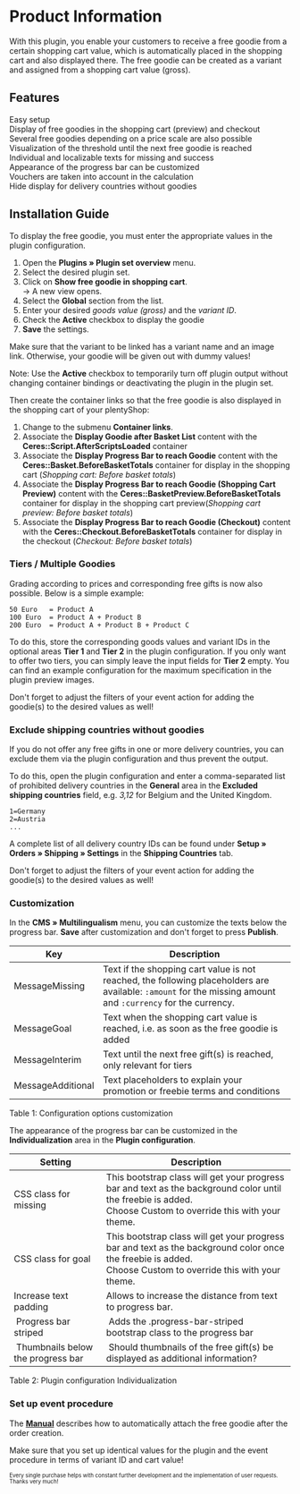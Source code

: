 # Product Information

With this plugin, you enable your customers to receive a free goodie from a certain shopping cart value, which is automatically placed in the shopping cart and also displayed there. The free goodie can be created as a variant and assigned from a shopping cart value (gross).

## Features

<i aria-hidden="true" class="fa fa-fw fa-check-square text-success"></i> Easy setup<br>
<i aria-hidden="true" class="fa fa-fw fa-check-square text-success"></i> Display of free goodies in the shopping cart (preview) and checkout<br>
<i aria-hidden="true" class="fa fa-fw fa-check-square text-success"></i> Several free goodies depending on a price scale are also possible<br>
<i aria-hidden="true" class="fa fa-fw fa-check-square text-success"></i> Visualization of the threshold until the next free goodie is reached<br>
<i aria-hidden="true" class="fa fa-fw fa-check-square text-success"></i> Individual and localizable texts for missing and success<br>
<i aria-hidden="true" class="fa fa-fw fa-check-square text-success"></i> Appearance of the progress bar can be customized<br> 
<i aria-hidden="true" class="fa fa-fw fa-check-square text-success"></i> Vouchers are taken into account in the calculation<br>
<i aria-hidden="true" class="fa fa-fw fa-check-square text-success"></i> Hide display for delivery countries without goodies

## Installation Guide

To display the free goodie, you must enter the appropriate values ​​in the plugin configuration.

1. Open the **Plugins » Plugin set overview** menu.
2. Select the desired plugin set.
3. Click on **Show free goodie in shopping cart**.<br>→ A new view opens.
4. Select the **Global** section from the list.
5. Enter your desired _goods value (gross)_ and the _variant ID_.
6. Check the **Active** checkbox to display the goodie
7. **Save** the settings.

<div class="alert alert-info" role="alert">
    Make sure that the variant to be linked has a variant name and an image link.
    Otherwise, your goodie will be given out with dummy values!
</div>

Note: Use the **Active** checkbox to temporarily turn off plugin output without changing container bindings or deactivating the plugin in the plugin set.

Then create the container links so that the free goodie is also displayed in the shopping cart of your plentyShop:

1. Change to the submenu **Container links**.
2. Associate the **Display Goodie after Basket List** content with the **Ceres::Script.AfterScriptsLoaded** container
3. Associate the **Display Progress Bar to reach Goodie** content with the **Ceres::Basket.BeforeBasketTotals** container for display in the shopping cart (_Shopping cart: Before basket totals_)
4. Associate the **Display Progress Bar to reach Goodie (Shopping Cart Preview)** content with the **Ceres::BasketPreview.BeforeBasketTotals** container for display in the shopping cart preview(_Shopping cart preview: Before basket totals_)
5. Associate the **Display Progress Bar to reach Goodie (Checkout)** content with the **Ceres::Checkout.BeforeBasketTotals** container for display in the checkout (_Checkout: Before basket totals_)

### Tiers / Multiple Goodies

Grading according to prices and corresponding free gifts is now also possible. Below is a simple example:
 
    50 Euro   = Product A
    100 Euro  = Product A + Product B
    200 Euro  = Product A + Product B + Product C

To do this, store the corresponding goods values ​​and variant IDs in the optional areas **Tier 1** and **Tier 2** in the plugin configuration. If you only want to offer two tiers, you can simply leave the input fields for **Tier 2** empty. You can find an example configuration for the maximum specification in the plugin preview images.

<div class="alert alert-info" role="alert">
    Don't forget to adjust the filters of your event action for adding the goodie(s) to the desired values ​​as well!
</div>

### Exclude shipping countries without goodies

If you do not offer any free gifts in one or more delivery countries, you can exclude them via the plugin configuration and thus prevent the output.

To do this, open the plugin configuration and enter a comma-separated list of prohibited delivery countries in the **General** area in the **Excluded shipping countries** field, e.g. _3,12_ for Belgium and the United Kingdom.

    1=Germany
    2=Austria
    ...
    
A complete list of all delivery country IDs can be found under **Setup » Orders » Shipping » Settings** in the **Shipping Countries** tab.

<div class="alert alert-info" role="alert">
    Don't forget to adjust the filters of your event action for adding the goodie(s) to the desired values ​​as well!
</div>

### Customization

In the **CMS » Multilingualism** menu, you can customize the texts below the progress bar. **Save** after customization and don't forget to press **Publish**.

| Key                                | Description   |
|------------------------------------|---------------|
| MessageMissing | Text if the shopping cart value is not reached, the following placeholders are available: `:amount` for the missing amount and `:currency` for the currency. |
| MessageGoal | Text when the shopping cart value is reached, i.e. as soon as the free goodie is added |
| MessageInterim | Text until the next free gift(s) is reached, only relevant for tiers |
| MessageAdditional | Text placeholders to explain your promotion or freebie terms and conditions |

Table 1: Configuration options customization

The appearance of the progress bar can be customized in the **Individualization** area in the **Plugin configuration**.

| Setting                            | Description   |
|------------------------------------|---------------|
| CSS class for missing | This bootstrap class will get your progress bar and text as the background color until the freebie is added.<br>Choose Custom to override this with your theme. |
| CSS class for goal | This bootstrap class will get your progress bar and text as the background color once the freebie is added.<br>Choose Custom to override this with your theme. |
| Increase text padding | Allows to increase the distance from text to progress bar. |
| Progress bar striped | Adds the .progress-bar-striped bootstrap class to the progress bar |
| Thumbnails below the progress bar | Should thumbnails of the free gift(s) be displayed as additional information? |

Table 2: Plugin configuration Individualization

### Set up event procedure

The **[Manual](https://knowledge.plentymarkets.com/en-gb/manual/main/item/give-aways.html)** describes how to automatically attach the free goodie after the order creation.

<div class="alert alert-warning" role="alert">
  Make sure that you set up identical values ​​for the plugin and the event procedure in terms of variant ID and cart value!
</div>


<sub><sup>Every single purchase helps with constant further development and the implementation of user requests. Thanks very much!</sup></sub>